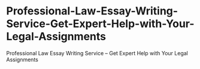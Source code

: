 # Professional-Law-Essay-Writing-Service-Get-Expert-Help-with-Your-Legal-Assignments
Professional Law Essay Writing Service – Get Expert Help with Your Legal Assignments
